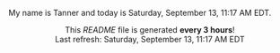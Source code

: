 My name is Tanner and today is Saturday, September 13, 11:17 AM EDT.

<p align="center">This <i>README</i> file is generated <b>every 3 hours</b>!</br>Last refresh: Saturday, September 13, 11:17 AM EDT<br /></p>
